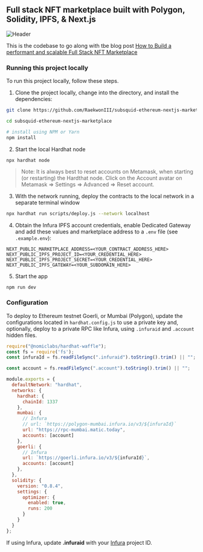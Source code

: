 ## Full stack NFT marketplace built with Polygon, Solidity, IPFS, & Next.js

![Header](https://miro.medium.com/max/4800/1*oOVXVZTj0xJ-6Lzy3mRRhw.webp)

This is the codebase to go along with tbe blog post [How to Build a performant and scalable Full Stack NFT Marketplace]([https://dev.to/dabit3/building-scalable-full-stack-apps-on-ethereum-with-polygon-2cfb](https://medium.com/subsquid/how-to-build-a-performant-and-scalable-full-stack-nft-marketplace-63c12466b959))

### Running this project locally

To run this project locally, follow these steps.

1. Clone the project locally, change into the directory, and install the dependencies:

```sh
git clone https://github.com/RaekwonIII/subsquid-ethereum-nextjs-marketplace.git

cd subsquid-ethereum-nextjs-marketplace

# install using NPM or Yarn
npm install
```

2. Start the local Hardhat node

```sh
npx hardhat node
```

> Note: It is always best to reset accounts on Metamask, when starting (or restarting) the Hardthat node. Click on the Account avatar on Metamask => Settings => Advanced => Reset account.

3. With the network running, deploy the contracts to the local network in a separate terminal window

```sh
npx hardhat run scripts/deploy.js --network localhost
```

4. Obtain the Infura IPFS account credentials, enable Dedicated Gateway and add these values and marketplace address to a `.env` file (see `.example.env`):

```
NEXT_PUBLIC_MARKETPLACE_ADDRESS=<YOUR_CONTRACT_ADDRESS_HERE>
NEXT_PUBLIC_IPFS_PROJECT_ID=<YOUR_CREDENTIAL_HERE>
NEXT_PUBLIC_IPFS_PROJECT_SECRET=<YOUR_CREDENTIAL_HERE>
NEXT_PUBLIC_IPFS_GATEWAY=<YOUR_SUBDOMAIN_HERE>
```

5. Start the app

```
npm run dev
```

### Configuration

To deploy to Ethereum testnet Goerli, or Mumbai (Polygon), update the configurations located in `hardhat.config.js` to use a private key and, optionally, deploy to a private RPC like Infura, using `.infuraid` and `.account` hidden files.

```javascript
require("@nomiclabs/hardhat-waffle");
const fs = require('fs');
const infuraId = fs.readFileSync(".infuraid").toString().trim() || ""; // process.env.INFURA_NODE_ID;//

const account = fs.readFileSync(".account").toString().trim() || "";

module.exports = {
  defaultNetwork: "hardhat",
  networks: {
    hardhat: {
      chainId: 1337
    },
    mumbai: {
      // Infura
      // url: `https://polygon-mumbai.infura.io/v3/${infuraId}`
      url: "https://rpc-mumbai.matic.today",
      accounts: [account]
    },
    goerli: {
      // Infura
      url: `https://goerli.infura.io/v3/${infuraId}`,
      accounts: [account]
    },
  },
  solidity: {
    version: "0.8.4",
    settings: {
      optimizer: {
        enabled: true,
        runs: 200
      }
    }
  }
};
```

If using Infura, update __.infuraid__ with your [Infura](https://infura.io/) project ID.
